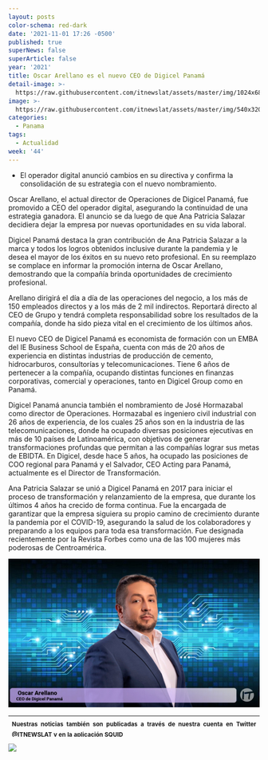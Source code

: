 ```yaml
---
layout: posts
color-schema: red-dark
date: '2021-11-01 17:26 -0500'
published: true
superNews: false
superArticle: false
year: '2021'
title: Oscar Arellano es el nuevo CEO de Digicel Panamá
detail-image: >-
  https://raw.githubusercontent.com/itnewslat/assets/master/img/1024x680/oscar-arellanos-g.jpg
image: >-
  https://raw.githubusercontent.com/itnewslat/assets/master/img/540x320/oscar-arellanos-p.jpg
categories:
  - Panama
tags:
  - Actualidad
week: '44'
---
```

- El operador digital anunció cambios en su directiva y confirma la consolidación de su estrategia con el nuevo nombramiento.

Oscar Arellano, el actual director de Operaciones de Digicel Panamá, fue promovido a CEO del operador digital, asegurando la continuidad de una estrategia ganadora. El anuncio se da luego de que Ana Patricia Salazar decidiera dejar la empresa por nuevas oportunidades en su vida laboral.

Digicel Panamá destaca la gran contribución de Ana Patricia Salazar a la marca y todos los logros obtenidos inclusive durante la pandemia y le desea el mayor de los éxitos en su nuevo reto profesional. En su reemplazo se complace en informar la promoción interna de Oscar Arellano, demostrando que la compañía brinda oportunidades de crecimiento profesional.

Arellano dirigirá el día a día de las operaciones del negocio, a los más de 150 empleados directos y a los más de 2 mil indirectos. Reportará directo al CEO de Grupo y tendrá completa responsabilidad sobre los resultados de la compañía, donde ha sido pieza vital en el crecimiento de los últimos años.

El nuevo CEO de Digicel Panamá es economista de formación con un EMBA del IE Business School de España, cuenta con más de 20 años de experiencia en distintas industrias de producción de cemento, hidrocarburos, consultorías y telecomunicaciones. Tiene 6 años de pertenecer a la compañía, ocupando distintas funciones en finanzas corporativas, comercial y operaciones, tanto en Digicel Group como en Panamá.

Digicel Panamá anuncia también el nombramiento de José Hormazabal como director de Operaciones. Hormazabal es ingeniero civil industrial con 26 años de experiencia, de los cuales 25 años son en la industria de las telecomunicaciones, donde ha ocupado diversas posiciones ejecutivas en más de 10 países de Latinoamérica, con objetivos de generar transformaciones profundas que permitan a las compañías lograr sus metas de EBIDTA. En Digicel, desde hace 5 años, ha ocupado las posiciones de COO regional para Panamá y el Salvador, CEO Acting para Panamá, actualmente es el Director de Transformación.

Ana Patricia Salazar se unió a Digicel Panamá en 2017 para iniciar el proceso de transformación y relanzamiento de la empresa, que durante los últimos 4 años ha crecido de forma continua. Fue la encargada de garantizar que la empresa siguiera su propio camino de crecimiento durante la pandemia por el COVID-19, asegurando la salud de los colaboradores y preparando a los equipos para toda esa transformación. Fue designada recientemente por la Revista Forbes como una de las 100 mujeres más poderosas de Centroamérica.

![](https://raw.githubusercontent.com/itnewslat/assets/master/img/540x320/oscar-arellanos-p.jpg)

<table style="height: 42px;" width="569">
<tbody>
<tr>
<td style="text-align: justify;"><sub><strong>Nuestras noticias también son publicadas a través de nuestra cuenta en Twitter <a href="https://twitter.com/itnewslat?lang=es">@ITNEWSLAT</a> y en la aplicación <a href="https://squidapp.co/en/">SQUID</a></strong></sub></td>
</tr>
</tbody>
</table>

<img src="https://tracker.metricool.com/c3po.jpg?hash=56f88a41e39ab42c063cc51676587a04"/>
